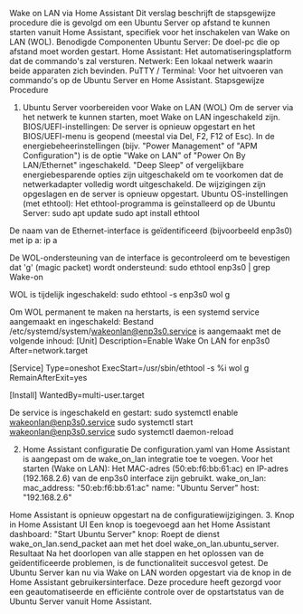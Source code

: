Wake on LAN via Home Assistant
Dit verslag beschrijft de stapsgewijze procedure die is gevolgd om een Ubuntu Server op afstand te kunnen starten vanuit Home Assistant, specifiek voor het inschakelen van Wake on LAN (WOL).
Benodigde Componenten
Ubuntu Server: De doel-pc die op afstand moet worden gestart.
Home Assistant: Het automatiseringsplatform dat de commando's zal versturen.
Netwerk: Een lokaal netwerk waarin beide apparaten zich bevinden.
PuTTY / Terminal: Voor het uitvoeren van commando's op de Ubuntu Server en Home Assistant.
Stapsgewijze Procedure
1. Ubuntu Server voorbereiden voor Wake on LAN (WOL)
Om de server via het netwerk te kunnen starten, moet Wake on LAN ingeschakeld zijn.
BIOS/UEFI-instellingen:
De server is opnieuw opgestart en het BIOS/UEFI-menu is geopend (meestal via Del, F2, F12 of Esc).
In de energiebeheerinstellingen (bijv. "Power Management" of "APM Configuration") is de optie "Wake on LAN" of "Power On By LAN/Ethernet" ingeschakeld.
"Deep Sleep" of vergelijkbare energiebesparende opties zijn uitgeschakeld om te voorkomen dat de netwerkadapter volledig wordt uitgeschakeld.
De wijzigingen zijn opgeslagen en de server is opnieuw opgestart.
Ubuntu OS-instellingen (met ethtool):
Het ethtool-programma is geïnstalleerd op de Ubuntu Server:
sudo apt update
sudo apt install ethtool


De naam van de Ethernet-interface is geïdentificeerd (bijvoorbeeld enp3s0) met ip a:
ip a


De WOL-ondersteuning van de interface is gecontroleerd om te bevestigen dat 'g' (magic packet) wordt ondersteund:
sudo ethtool enp3s0 | grep Wake-on


WOL is tijdelijk ingeschakeld:
sudo ethtool -s enp3s0 wol g


Om WOL permanent te maken na herstarts, is een systemd service aangemaakt en ingeschakeld:
Bestand /etc/systemd/system/wakeonlan@enp3s0.service is aangemaakt met de volgende inhoud:
[Unit]
Description=Enable Wake On LAN for enp3s0
After=network.target

[Service]
Type=oneshot
ExecStart=/usr/sbin/ethtool -s %i wol g
RemainAfterExit=yes

[Install]
WantedBy=multi-user.target


De service is ingeschakeld en gestart:
sudo systemctl enable wakeonlan@enp3s0.service
sudo systemctl start wakeonlan@enp3s0.service
sudo systemctl daemon-reload


2. Home Assistant configuratie
De configuration.yaml van Home Assistant is aangepast om de wake_on_lan integratie toe te voegen.
Voor het starten (Wake on LAN):
Het MAC-adres (50:eb:f6:bb:61:ac) en IP-adres (192.168.2.6) van de enp3s0 interface zijn gebruikt.
wake_on_lan:
  mac_address: "50:eb:f6:bb:61:ac"
  name: "Ubuntu Server"
  host: "192.168.2.6"


Home Assistant is opnieuw opgestart na de configuratiewijzigingen.
3. Knop in Home Assistant UI
Een knop is toegevoegd aan het Home Assistant dashboard:
"Start Ubuntu Server" knop: Roept de dienst wake_on_lan.send_packet aan met het doel wake_on_lan.ubuntu_server.
Resultaat
Na het doorlopen van alle stappen en het oplossen van de geïdentificeerde problemen, is de functionaliteit succesvol getest. De Ubuntu Server kan nu via Wake on LAN worden opgestart via de knop in de Home Assistant gebruikersinterface.
Deze procedure heeft gezorgd voor een geautomatiseerde en efficiënte controle over de opstartstatus van de Ubuntu Server vanuit Home Assistant.
